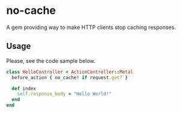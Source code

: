 # no-cache

A gem providing way to make HTTP clients stop caching responses.

## Usage

Please, see the code sample below.

```ruby
class HelloController < ActionController::Metal
  before_action { no_cache! if request.get? }

  def index
    self.response_body = "Hello World!"
  end
end
```
